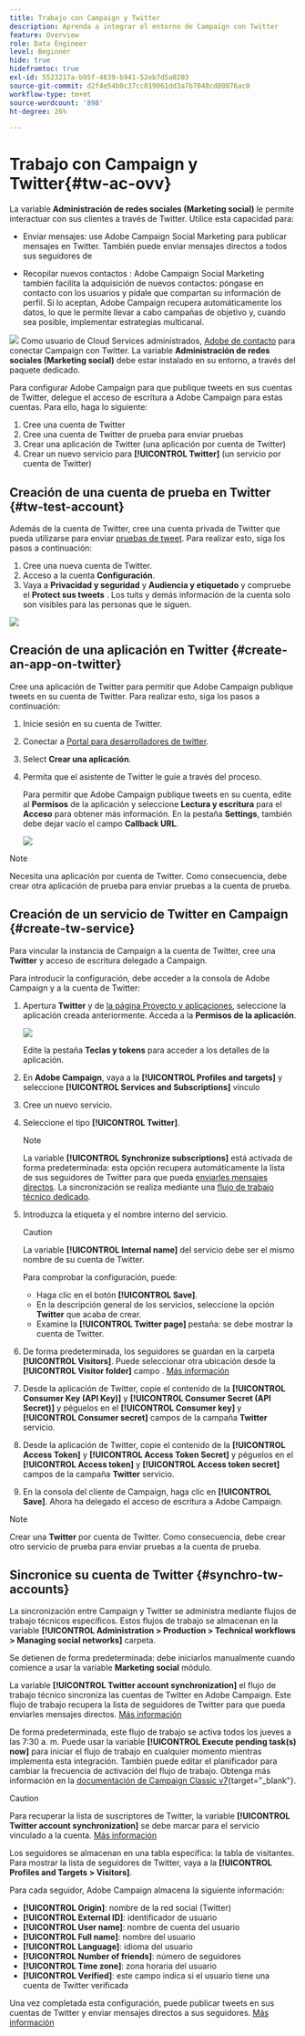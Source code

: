 ```yaml
---
title: Trabajo con Campaign y Twitter
description: Aprenda a integrar el entorno de Campaign con Twitter
feature: Overview
role: Data Engineer
level: Beginner
hide: true
hidefromtoc: true
exl-id: 5523217a-b95f-4639-b941-52eb7d5a0203
source-git-commit: d2f4e54b0c37cc019061dd3a7b7048cd80876ac0
workflow-type: tm+mt
source-wordcount: '898'
ht-degree: 26%

---
```


# Trabajo con Campaign y Twitter{#tw-ac-ovv}

La variable **Administración de redes sociales (Marketing social)** le permite interactuar con sus clientes a través de Twitter. Utilice esta capacidad para:

* Enviar mensajes: use Adobe Campaign Social Marketing para publicar mensajes en Twitter. También puede enviar mensajes directos a todos sus seguidores de 

* Recopilar nuevos contactos : Adobe Campaign Social Marketing también facilita la adquisición de nuevos contactos: póngase en contacto con los usuarios y pídale que compartan su información de perfil. Si lo aceptan, Adobe Campaign recupera automáticamente los datos, lo que le permite llevar a cabo campañas de objetivo y, cuando sea posible, implementar estrategias multicanal.

![](../assets/do-not-localize/speech.png)  Como usuario de Cloud Services administrados, [Adobe de contacto](../start/campaign-faq.md#support) para conectar Campaign con Twitter. La variable  **Administración de redes sociales (Marketing social)** debe estar instalado en su entorno, a través del paquete dedicado.


Para configurar Adobe Campaign para que publique tweets en sus cuentas de Twitter, delegue el acceso de escritura a Adobe Campaign para estas cuentas. Para ello, haga lo siguiente:

1. Cree una cuenta de Twitter
1. Cree una cuenta de Twitter de prueba para enviar pruebas
1. Crear una aplicación de Twitter (una aplicación por cuenta de Twitter)
1. Crear un nuevo servicio para **[!UICONTROL Twitter]** (un servicio por cuenta de Twitter)

## Creación de una cuenta de prueba en Twitter {#tw-test-account}

Además de la cuenta de Twitter, cree una cuenta privada de Twitter que pueda utilizarse para enviar [pruebas de tweet](../send/twitter.md#send-tw-proofs). Para realizar esto, siga los pasos a continuación:

1. Cree una nueva cuenta de Twitter.
1. Acceso a la cuenta  **Configuración**.
1. Vaya a **Privacidad y seguridad** y **Audiencia y etiquetado** y compruebe el **Protect sus tweets** . Los tuits y demás información de la cuenta solo son visibles para las personas que le siguen.

![](assets/social_tw_test_page.png)

## Creación de una aplicación en Twitter {#create-an-app-on-twitter}

Cree una aplicación de Twitter para permitir que Adobe Campaign publique tweets en su cuenta de Twitter.  Para realizar esto, siga los pasos a continuación:

1. Inicie sesión en su cuenta de Twitter.
1. Conectar a [Portal para desarrolladores de twitter](https://developer.twitter.com/en/apps).
1. Select **Crear una aplicación**.
1. Permita que el asistente de Twitter le guíe a través del proceso.

   Para permitir que Adobe Campaign publique tweets en su cuenta, edite al **Permisos** de la aplicación y seleccione **Lectura y escritura** para el **Acceso** para obtener más información. En la pestaña **Settings**, también debe dejar vacío el campo **Callback URL**.

   ![](assets/social_tw_app.png)

>[!NOTE]
>
>Necesita una aplicación por cuenta de Twitter. Como consecuencia, debe crear otra aplicación de prueba para enviar pruebas a la cuenta de prueba.

## Creación de un servicio de Twitter en Campaign {#create-tw-service}

Para vincular la instancia de Campaign a la cuenta de Twitter, cree una **Twitter** y acceso de escritura delegado a Campaign.

Para introducir la configuración, debe acceder a la consola de Adobe Campaign y a la cuenta de Twitter:

1. Apertura **Twitter** y de [la página Proyecto y aplicaciones](https://developer.twitter.com/en/portal/projects-and-apps), seleccione la aplicación creada anteriormente. Acceda a la **Permisos de la aplicación**.

   ![](assets/social_tw_service.png)

   Edite la pestaña **Teclas y tokens** para acceder a los detalles de la aplicación.

1. En **Adobe Campaign**, vaya a la **[!UICONTROL Profiles and targets]** y seleccione **[!UICONTROL Services and Subscriptions]** vínculo
1. Cree un nuevo servicio.
1. Seleccione el tipo **[!UICONTROL Twitter]**.

   >[!NOTE]
   >
   >La variable **[!UICONTROL Synchronize subscriptions]** está activada de forma predeterminada: esta opción recupera automáticamente la lista de sus seguidores de Twitter para que pueda [enviarles mensajes directos](../send/twitter.md#direct-tw-messages). La sincronización se realiza mediante una [flujo de trabajo técnico dedicado](#synchro-tw-accounts).

1. Introduzca la etiqueta y el nombre interno del servicio.

   >[!CAUTION]
   >
   >La variable **[!UICONTROL Internal name]** del servicio debe ser el mismo nombre de su cuenta de Twitter.

   Para comprobar la configuración, puede:

   * Haga clic en el botón **[!UICONTROL Save]**.
   * En la descripción general de los servicios, seleccione la opción **Twitter** que acaba de crear.
   * Examine la **[!UICONTROL Twitter page]** pestaña: se debe mostrar la cuenta de Twitter.

1. De forma predeterminada, los seguidores se guardan en la carpeta **[!UICONTROL Visitors]**. Puede seleccionar otra ubicación desde la **[!UICONTROL Visitor folder]** campo . [Más información](../send/twitter.md#direct-tw-messages)

1. Desde la aplicación de Twitter, copie el contenido de la **[!UICONTROL Consumer Key (API Key)]** y **[!UICONTROL Consumer Secret (API Secret)]** y péguelos en el **[!UICONTROL Consumer key]** y **[!UICONTROL Consumer secret]** campos de la campaña **Twitter** servicio.

1. Desde la aplicación de Twitter, copie el contenido de la **[!UICONTROL Access Token]** y **[!UICONTROL Access Token Secret]** y péguelos en el **[!UICONTROL Access token]** y **[!UICONTROL Access token secret]** campos de la campaña **Twitter** servicio.

1. En la consola del cliente de Campaign, haga clic en **[!UICONTROL Save]**. Ahora ha delegado el acceso de escritura a Adobe Campaign.


>[!NOTE]
>
>Crear una **Twitter** por cuenta de Twitter. Como consecuencia, debe crear otro servicio de prueba para enviar pruebas a la cuenta de prueba.

## Sincronice su cuenta de Twitter {#synchro-tw-accounts}

La sincronización entre Campaign y Twitter se administra mediante flujos de trabajo técnicos específicos. Estos flujos de trabajo se almacenan en la variable **[!UICONTROL Administration > Production > Technical workflows > Managing social networks]** carpeta.

Se detienen de forma predeterminada: debe iniciarlos manualmente cuando comience a usar la variable **Marketing social** módulo.

La variable **[!UICONTROL Twitter account synchronization]** el flujo de trabajo técnico sincroniza las cuentas de Twitter en Adobe Campaign. Este flujo de trabajo recupera la lista de seguidores de Twitter para que pueda enviarles mensajes directos. [Más información](../send/twitter.md#direct-tw-messages)

De forma predeterminada, este flujo de trabajo se activa todos los jueves a las 7:30 a. m. Puede usar la variable **[!UICONTROL Execute pending task(s) now]** para iniciar el flujo de trabajo en cualquier momento mientras implementa esta integración.  También puede editar el planificador para cambiar la frecuencia de activación del flujo de trabajo. Obtenga más información en la [documentación de Campaign Classic v7](https://experienceleague.adobe.com/docs/campaign-classic/using/automating-with-workflows/flow-control-activities/scheduler.html){target=&quot;_blank&quot;}.

>[!CAUTION]
>
>Para recuperar la lista de suscriptores de Twitter, la variable **[!UICONTROL Twitter account synchronization]** se debe marcar para el servicio vinculado a la cuenta. [Más información](#create-tw-service)

Los seguidores se almacenan en una tabla específica: la tabla de visitantes. Para mostrar la lista de seguidores de Twitter, vaya a la **[!UICONTROL Profiles and Targets > Visitors]**.

Para cada seguidor, Adobe Campaign almacena la siguiente información:

* **[!UICONTROL Origin]**: nombre de la red social (Twitter)
* **[!UICONTROL External ID]**: identificador de usuario
* **[!UICONTROL User name]**: nombre de cuenta del usuario
* **[!UICONTROL Full name]**: nombre del usuario
* **[!UICONTROL Language]**: idioma del usuario
* **[!UICONTROL Number of friends]**: número de seguidores
* **[!UICONTROL Time zone]**: zona horaria del usuario
* **[!UICONTROL Verified]**: este campo indica si el usuario tiene una cuenta de Twitter verificada

Una vez completada esta configuración, puede publicar tweets en sus cuentas de Twitter y enviar mensajes directos a sus seguidores. [Más información](../send/twitter.md)

